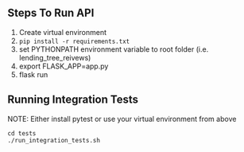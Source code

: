 ## Steps To Run API
1. Create virtual environment
2. ```pip install -r requirements.txt```
3. set PYTHONPATH environment variable to root folder (i.e. lending_tree_reivews)
4. export FLASK_APP=app.py
5. flask run


## Running Integration Tests
NOTE: Either install pytest or use your virtual environment from above
```
cd tests
./run_integration_tests.sh
```
